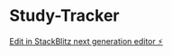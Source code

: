 # Study-Tracker

[Edit in StackBlitz next generation editor ⚡️](https://stackblitz.com/~/github.com/bastacy01/Study-Tracker)